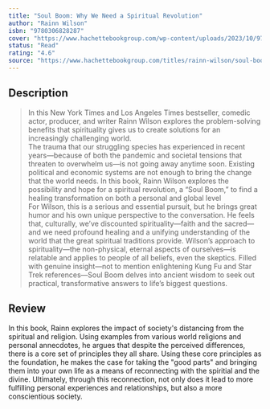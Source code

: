 ```yaml
---
title: "Soul Boom: Why We Need a Spiritual Revolution"
author: "Rainn Wilson"
isbn: "9780306828287"
cover: "https://www.hachettebookgroup.com/wp-content/uploads/2023/10/9780306828270.jpg?resize=683,1024"
status: "Read"
rating: "4.6"
source: "https://www.hachettebookgroup.com/titles/rainn-wilson/soul-boom/9780306828270/?lens=hachette-go"
---
```


## Description

> In this New York Times and Los Angeles Times bestseller, comedic actor, producer, and writer Rainn Wilson explores the problem-solving benefits that spirituality gives us to create solutions for an increasingly challenging world.
> <br>
> The trauma that our struggling species has experienced in recent years—because of both the pandemic and societal tensions that threaten to overwhelm us—is not going away anytime soon. Existing political and economic systems are not enough to bring the change that the world needs. In this book, Rainn Wilson explores the possibility and hope for a spiritual revolution, a “Soul Boom,” to find a healing transformation on both a personal and global level
> <br>
> For Wilson, this is a serious and essential pursuit, but he brings great humor and his own unique perspective to the conversation. He feels that, culturally, we’ve discounted spirituality—faith and the sacred—and we need profound healing and a unifying understanding of the world that the great spiritual traditions provide. Wilson’s approach to spirituality—the non-physical, eternal aspects of ourselves—is relatable and applies to people of all beliefs, even the skeptics. Filled with genuine insight—not to mention enlightening Kung Fu and Star Trek references—Soul Boom delves into ancient wisdom to seek out practical, transformative answers to life’s biggest questions.

## Review

In this book, Rainn explores the impact of society's distancing from the spiritual and religion. Using examples from various world religions and personal annecdotes, he argues that despite the perceived differences, there is a core set of principles they all share. Using these core principles as the foundation, he makes the case for taking the "good parts" and bringing them into your own life as a means of reconnecting with the spiritial and the divine. Ultimately, through this reconnection, not only does it lead to more fulfilling personal experiences and relationships, but also a more conscientious society.